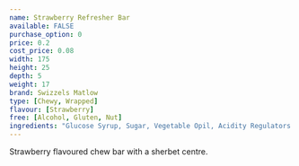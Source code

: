 ```yaml
---
name: Strawberry Refresher Bar
available: FALSE
purchase_option: 0
price: 0.2
cost_price: 0.08
width: 175
height: 25
depth: 5
weight: 17
brand: Swizzels Matlow
type: [Chewy, Wrapped]
flavour: [Strawberry]
free: [Alcohol, Gluten, Nut]
ingredients: "Glucose Syrup, Sugar, Vegetable Opil, Acidity Regulators (Tartaric Acid, Citric Acid), Gelatine, Stearic Acid, Modified Starch, Flavourings, Emulsifier (Glycerol Mono Stearate), Magnesium Stearate, Natural Colour"
---
```

Strawberry flavoured chew bar with a sherbet centre.